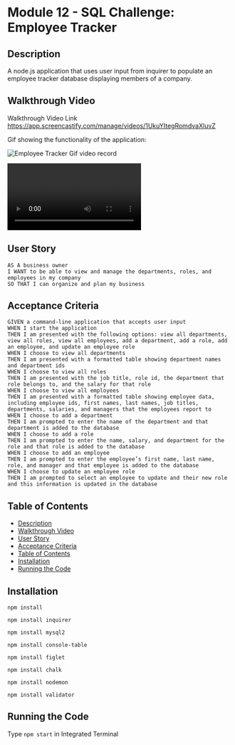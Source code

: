 # Module 12 - SQL Challenge: Employee Tracker
   
## Description

A node.js application that uses user input from inquirer to populate an employee tracker database displaying members of a company.

## Walkthrough Video

Walkthrough Video Link <br>
https://app.screencastify.com/manage/videos/1UkuYItegRomdvaXluvZ
  
Gif showing the functionality of the application:
  
![Employee Tracker Gif video record](./assets/employee-tracker.gif) 

![Employee Tracker Video Record](./assets/Module-12-SQL-Challenge-Employee-Tracker.webm)
  
## User Story
  
```
AS A business owner
I WANT to be able to view and manage the departments, roles, and employees in my company
SO THAT I can organize and plan my business
```
  
## Acceptance Criteria
  
``` 
GIVEN a command-line application that accepts user input
WHEN I start the application
THEN I am presented with the following options: view all departments, view all roles, view all employees, add a department, add a role, add an employee, and update an employee role
WHEN I choose to view all departments
THEN I am presented with a formatted table showing department names and department ids
WHEN I choose to view all roles
THEN I am presented with the job title, role id, the department that role belongs to, and the salary for that role
WHEN I choose to view all employees
THEN I am presented with a formatted table showing employee data, including employee ids, first names, last names, job titles, departments, salaries, and managers that the employees report to
WHEN I choose to add a department
THEN I am prompted to enter the name of the department and that department is added to the database
WHEN I choose to add a role
THEN I am prompted to enter the name, salary, and department for the role and that role is added to the database
WHEN I choose to add an employee
THEN I am prompted to enter the employee’s first name, last name, role, and manager and that employee is added to the database
WHEN I choose to update an employee role
THEN I am prompted to select an employee to update and their new role and this information is updated in the database 
```
  
## Table of Contents
- [Description](#description)
- [Walkthrough Video](#walkthrough-video)
- [User Story](#user-story)
- [Acceptance Criteria](#acceptance-criteria)
- [Table of Contents](#table-of-contents)
- [Installation](#installation)
- [Running the Code](#running-the-code)



## Installation  
  
`npm install`
  
`npm install inquirer`

`npm install mysql2`

`npm install console-table`

`npm install figlet`

`npm install chalk`

`npm install nodemon`

`npm install validator`
  
## Running the Code
  
Type `npm start` in Integrated Terminal


